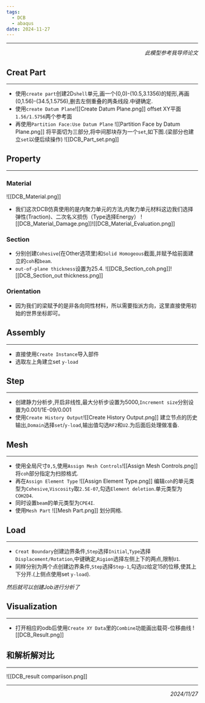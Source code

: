 ```yaml
---
tags:
  - DCB
  - abaqus
date: 2024-11-27
---
```



<hr style="margin-top: 5px; margin-bottom: 2px;">

<p style="text-align:right;font-style:italic">此模型参考我导师论文</p>

## Creat Part
***
- 使用`create part`创建2D`shell`单元,画一个(0,0)-(10.5,3.1356)的矩形,再画(0,1.56)-(34.5,1.5756),删去左侧重叠的两条线段.中键确定.
- 使用`create Datum Plane`![[Create Datum Plane.png]] offset XY平面 `1.56/1.5756`两个参考面
- 再使用`Partition Face:Use Datum Plane` ![[Partition Face by Datum Plane.png]] 将平面切为三部分,将中间那块存为一个`set`,如下图.(梁部分也建立`set`以便后续操作)
![[DCB_Part_set.png]]

## Property
***
### Material
![[DCB_Material.png]]
- 我们这次DCB仿真使用的是内聚力单元的方法,内聚力单元材料这边我们选择弹性(Traction)、二次名义损伤（Type选择Energy）
![[DCB_Material_Damage.png]]![[DCB_Material_Evaluation.png]]
### Section
- 分别创建`Cohesive`(在Other选项里)和`Solid Homogeous`截面,并赋予给前面建立的`coh`和`beam`.
- `out-of-plane thickness`设置为25.4.
![[DCB_Section_coh.png]]![[DCB_Section_out thickness.png]]
### Orientation
- 因为我们的梁赋予的是非各向同性材料，所以需要指派方向，这里直接使用初始的世界坐标即可。

## Assembly
***
- 直接使用`Create Instance`导入部件
- 选取左上角建立set `y-load`

## Step
***
- 创建静力分析步,开启非线性,最大分析步设置为5000,`Increment size`分别设置为0.001/1E-09/0.001
- 使用`Create History Output`![[Create History Output.png]] 建立节点的历史输出,`Domain`选择`set`/`y-load`,输出值勾选`RF2`和`U2`.为后面后处理做准备.

## Mesh
***
- 使用全局尺寸`0,5`,使用`Assign Mesh Controls`![[Assign Mesh Controls.png]] 将`coh`部分指定为扫掠格式.
- 再在`Assign Element Type` ![[Assign Element Type.png]] 编辑`coh`的单元类型为`Cohesive`,`Viscosity`取`2.5E-07`,勾选`Element deletion`.单元类型为`COH2D4`.
- 同时设置`beam`的单元类型为`CPE4I`.
- 使用`Mesh Part` ![[Mesh Part.png]] 划分网格.

## Load
***
- `Creat Boundary`创建边界条件,`Step`选择`Initial`,`Type`选择`Displacement/Rotation`,中键确定,`Rigion`选择左侧上下的两点,限制`U1`.
- 同样分别为两个点创建边界条件,`Step`选择`Step-1`,勾选`U2`给定15的位移,使其上下分开.(上侧点使用set `y-load`).

*然后就可以创建Job进行分析了*

## Visualization
***
- 打开相应的odb后使用`Create XY Data`里的`Combine`功能画出载荷-位移曲线
![[DCB_Result.png]]



## 和解析解对比
***
![[DCB_result compariison.png]]


***
<p style="text-align:right;font-style:italic">2024/11/27</p>